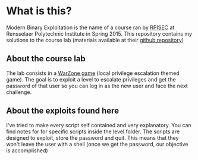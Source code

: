 # What is this?
Modern Binary Exploitation is the name of a course ran by [RPISEC](http://rpis.ec) at Rensselaer Polytechnic Institute in Spring 2015.
This repository contains my solutions to the course lab (materials available at their [github repository](https://github.com/RPISEC))

## About the course lab
The lab consists in a [WarZone game](https://github.com/RPISEC/MBE#labs---the-rpisec-warzone) (local privilege escalation themed game). The goal is to exploit a level to escalate
privileges and get the password of that user so you can log in as the new user and face the next challenge.

## About the exploits found here
I've tried to make every script self contained and very explanatory. You can find notes for for specific scripts inside the
level folder. The scripts are designed to exploit, store the password and quit. This means that they won't leave the user
with a shell (once we get the password, our objective is accomplished)
